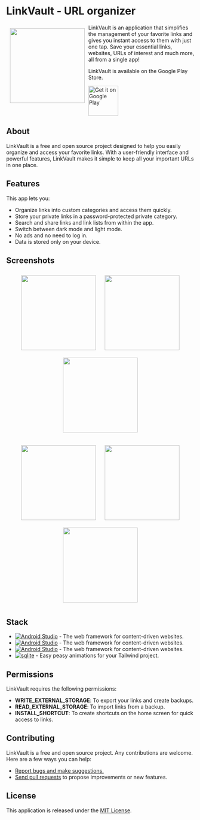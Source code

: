 # LinkVault - URL organizer

<img src="https://play-lh.googleusercontent.com/nc88czm6IPVejmmLs4qya8wIWPWVB42s3q4motqInP5SBSMd6grFUNs-6FmYPSteYw=w240-h480" align="left"
width="200" hspace="10" vspace="10">

LinkVault is an application that simplifies the management of your favorite links and gives you instant access to them with just one tap. Save your essential links, websites, URLs of interest and much more, all from a single app!

LinkVault is available on the Google Play Store.

<p align="left">
 
<a href="https://play.google.com/store/apps/details?id=com.breathink.linkvault">
    <img alt="Get it on Google Play"
        height="80"
        src="https://play.google.com/intl/en_us/badges/images/generic/en_badge_web_generic.png" />
</a>

</p>

## About

LinkVault is a free and open source project designed to help you easily organize and access your favorite links. With a user-friendly interface and powerful features, LinkVault makes it simple to keep all your important URLs in one place.

## Features

This app lets you:

- Organize links into custom categories and access them quickly.
- Store your private links in a password-protected private category.
- Search and share links and link lists from within the app.
- Switch between dark mode and light mode.
- No ads and no need to log in.
- Data is stored only on your device.

## Screenshots

<p align="center">
  <img src="https://play-lh.googleusercontent.com/PevcwPa2uMOlhV5QBMLTo0zbent6m7nq2g1xqg-q573G3sretIrZZaaBdxkb-jby2KV4=w526-h296" width="200" hspace="10" vspace="10">
  <img src="https://play-lh.googleusercontent.com/g_0OLUC6Z98ZgwDDA9co0jeJbSJ5ONen7G_3xk5vZh1BGdmyoX5cgjm797TvuOzaxA=w526-h296" width="200" hspace="10" vspace="10">
  <img src="https://play-lh.googleusercontent.com/HUKnR08N9qG78l0BIddiO-DSGk1zMI-_-8b7dtXBNnm_NRyrnJFk8B3rte-J0PX4MVs=w526-h296" width="200" hspace="10" vspace="10">
</p>
<p align="center">
  <img src="https://play-lh.googleusercontent.com/sjk25V_2ORHDPdAaBX7mG-dKAegHnD7RAwd2L4re17cs0skvVoWpTx8yR-zLasTPiPkX=w526-h296" width="200" hspace="10" vspace="10">
  <img src="https://play-lh.googleusercontent.com/YpciV0qyp6sK8Nw5PB3pf4m0WQPIPoD55FyKZrbmqUfLzsbpgF931PxgIsFk2O8GCQ=w526-h296" width="200" hspace="10" vspace="10">
  <img src="https://play-lh.googleusercontent.com/lW7xc2gxd0WQtCSAttwysmlxKQSPGEBJ1pQcTypZFTX5u1lXADa4es2NqvM1-G2bTKw=w526-h296" width="200" hspace="10" vspace="10">
</p>

## Stack

- [![Android Studio][android-studio-badge]][android-studio-url] - The web framework for content-driven websites.
- [![Android Studio][java-badge]][java-url] - The web framework for content-driven websites.
- [![Android Studio][xml-badge]][xml-url] - The web framework for content-driven websites.
- [![sqlite][sqlite-badge]][sqlite-url] - Easy peasy animations for your Tailwind project.

## Permissions

LinkVault requires the following permissions:

- **WRITE_EXTERNAL_STORAGE**: To export your links and create backups.
- **READ_EXTERNAL_STORAGE**: To import links from a backup.
- **INSTALL_SHORTCUT**: To create shortcuts on the home screen for quick access to links.

## Contributing

LinkVault is a free and open source project. Any contributions are welcome. Here are a few ways you can help:

- [Report bugs and make suggestions.](https://github.com/c-franco/link-vault/issues)
- [Send pull requests](https://github.com/c-franco/link-vault/pulls) to propose improvements or new features.

## License

This application is released under the [MIT License](LICENSE).


[android-studio-url]: https://developer.android.com/studio
[java-url]: https://www.oracle.com/es/java/
[xml-url]: https://developer.mozilla.org/es/docs/Web/XML/XML_introduction
[sqlite-url]: https://www.sqlite.org/

[android-studio-badge]: https://img.shields.io/badge/Android_Studio-fff?style=for-the-badge&logo=android&logoColor=a4c639&color=fff
[java-badge]: https://img.shields.io/badge/java-%23ED8B00.svg?style=for-the-badge&logo=openjdk&logoColor=white
[xml-badge]: https://img.shields.io/badge/%3C/%3E%20xml-3D72D7?style=for-the-badge&logo=mysl&logoColor=white
[sqlite-badge]: https://img.shields.io/badge/Sqlite-003B57?style=for-the-badge&logo=sqlite&logoColor=white